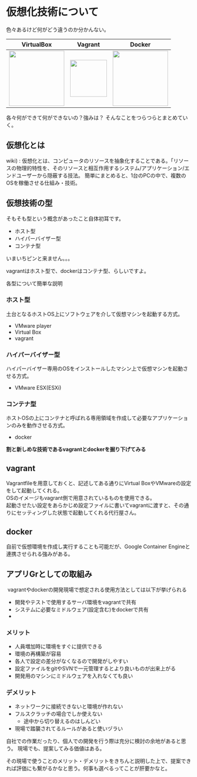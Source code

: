 # 仮想化技術について

色々あるけど何がどう違うのか分かんない。

| VirtualBox                               | Vagrant                                  | Docker                                   |
| ---------------------------------------- | ---------------------------------------- | ---------------------------------------- |
| <img src="http://www.lanches.co.jp/wp-content/uploads/2015/02/virtualbox-logo1.png" width="150px"> | <img src="https://upload.wikimedia.org/wikipedia/commons/8/87/Vagrant.png" width="100px"> | <img src="https://www.skyarch.net/blog/wp-content/uploads/2016/06/docker.png" width="150px"> |


各々何ができて何ができないの？強みは？
そんなことをつらつらとまとめていく。

## 仮想化とは 

wiki) : 仮想化とは、コンピュータのリソースを抽象化することである。「リソースの物理的特性を、そのリソースと相互作用するシステム/アプリケーション/エンドユーザーから隠蔽する技法。
簡単にまとめると、1台のPCの中で、複数のOSを稼働させる仕組み・技術。


## 仮想技術の型

そもそも型という概念があったこと自体初耳です。

* ホスト型
* ハイパーバイザー型
* コンテナ型

いまいちピンと来ません。。。

vagrantはホスト型で、dockerはコンテナ型、らしいですよ。

各型について簡単な説明
### ホスト型

土台となるホストOS上にソフトウェアを介して仮想マシンを起動する方式。

- VMware player
- Virtual Box
- vagrant


### ハイパーバイザー型

ハイパーバイザー専用のOSをインストールしたマシン上で仮想マシンを起動させる方式。

* VMware ESX(ESXi)

### コンテナ型

ホストOSの上にコンテナと呼ばれる専用領域を作成して必要なアプリケーションのみを動作させる方式。

* docker





**割と新しめな技術であるvagrantとdockerを掘り下げてみる**

##  vagrant

Vagrantfileを用意しておくと、記述してある通りにVirtual BoxやVMwareの設定をして起動してくれる。  
OSのイメージもvagrant側で用意されているものを使用できる。  
起動させたい設定をあらかじめ設定ファイルに書いてvagrantに渡すと、その通りにセッティングした状態で起動してくれる代行屋さん。

## docker

自前で仮想環境を作成し実行することも可能だが、Google Container Engineと連携させられる強みがある。

## アプリGrとしての取組み

 vagrantやdockerの開発現場で想定される使用方法としては以下が挙げられる

* 開発やテストで使用するサーバ環境をvagrantで共有
* システムに必要なミドルウェア(設定含む)をdockerで共有
* ​



### メリット

* 人員増加時に環境をすぐに提供できる
* 環境の再構築が容易
* 各人で設定の差分がなくなるので開発がしやすい
* 設定ファイルをgitやSVNで一元管理するとより良いものが出来上がる
* 開発用のマシンにミドルウェアを入れなくても良い




### デメリット

* ネットワークに接続できないと環境が作れない
* フルスクラッチの場合でしか使えない
  * 途中から切り替えるのはしんどい
* 現場で踏襲されてるルールがあると使いヅラい


自社での作業だったり、個人での開発を行う際は充分に検討の余地があると思う。
現場でも、提案してみる価値はある。

その現場で使うことのメリット・デメリットをきちんと説明した上で、提案できれば評価にも繋がるかなと思う。何事も選べるってことが肝要かなと。